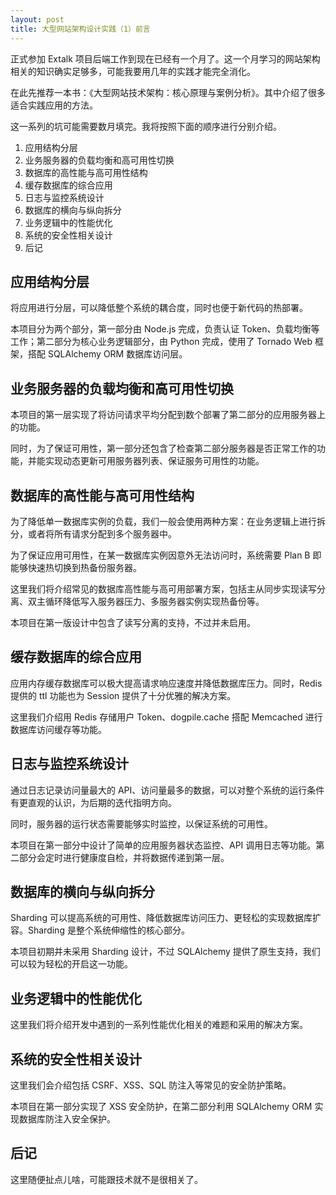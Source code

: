 ```yaml
---
layout: post
title: 大型网站架构设计实践（1）前言
---
```


正式参加 Extalk 项目后端工作到现在已经有一个月了。这一个月学习的网站架构相关的知识确实足够多，可能我要用几年的实践才能完全消化。

在此先推荐一本书：《大型网站技术架构：核心原理与案例分析》。其中介绍了很多适合实践应用的方法。

这一系列的坑可能需要数月填完。我将按照下面的顺序进行分别介绍。

1. 应用结构分层
2. 业务服务器的负载均衡和高可用性切换
3. 数据库的高性能与高可用性结构
4. 缓存数据库的综合应用
5. 日志与监控系统设计
6. 数据库的横向与纵向拆分
7. 业务逻辑中的性能优化
8. 系统的安全性相关设计
9. 后记

## 应用结构分层

将应用进行分层，可以降低整个系统的耦合度，同时也便于新代码的热部署。

本项目分为两个部分，第一部分由 Node.js 完成，负责认证 Token、负载均衡等工作；第二部分为核心业务逻辑部分，由 Python 完成，使用了 Tornado Web 框架，搭配 SQLAlchemy ORM 数据库访问层。

## 业务服务器的负载均衡和高可用性切换

本项目的第一层实现了将访问请求平均分配到数个部署了第二部分的应用服务器上的功能。

同时，为了保证可用性，第一部分还包含了检查第二部分服务器是否正常工作的功能，并能实现动态更新可用服务器列表、保证服务可用性的功能。

## 数据库的高性能与高可用性结构

为了降低单一数据库实例的负载，我们一般会使用两种方案：在业务逻辑上进行拆分，或者将所有请求分配到多个服务器中。

为了保证应用可用性，在某一数据库实例因意外无法访问时，系统需要 Plan B 即能够快速热切换到热备份服务器。

这里我们将介绍常见的数据库高性能与高可用部署方案，包括主从同步实现读写分离、双主循环降低写入服务器压力、多服务器实例实现热备份等。

本项目在第一版设计中包含了读写分离的支持，不过并未启用。

## 缓存数据库的综合应用

应用内存缓存数据库可以极大提高请求响应速度并降低数据库压力。同时，Redis 提供的 ttl 功能也为 Session 提供了十分优雅的解决方案。

这里我们介绍用 Redis 存储用户 Token、dogpile.cache 搭配 Memcached 进行数据库访问缓存等功能。 

## 日志与监控系统设计

通过日志记录访问量最大的 API、访问量最多的数据，可以对整个系统的运行条件有更直观的认识，为后期的迭代指明方向。

同时，服务器的运行状态需要能够实时监控，以保证系统的可用性。

本项目在第一部分中设计了简单的应用服务器状态监控、API 调用日志等功能。第二部分会定时进行健康度自检，并将数据传递到第一层。

## 数据库的横向与纵向拆分

Sharding 可以提高系统的可用性、降低数据库访问压力、更轻松的实现数据库扩容。Sharding 是整个系统伸缩性的核心部分。

本项目初期并未采用 Sharding 设计，不过 SQLAlchemy 提供了原生支持，我们可以较为轻松的开启这一功能。

## 业务逻辑中的性能优化

这里我们将介绍开发中遇到的一系列性能优化相关的难题和采用的解决方案。

## 系统的安全性相关设计

这里我们会介绍包括 CSRF、XSS、SQL 防注入等常见的安全防护策略。

本项目在第一部分实现了 XSS 安全防护，在第二部分利用 SQLAlchemy ORM 实现数据库防注入安全保护。

## 后记

这里随便扯点儿啥，可能跟技术就不是很相关了。



